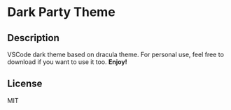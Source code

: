 # Dark Party Theme
## Description
VSCode dark theme based on dracula theme. For personal use, feel free to download if you want to use it too.
**Enjoy!**

## License
MIT

